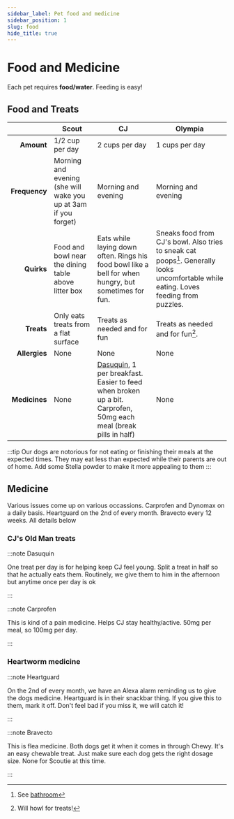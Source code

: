 ```yaml
---
sidebar_label: Pet food and medicine
sidebar_position: 1
slug: food
hide_title: true
---
```


# Food and Medicine

Each pet requires **food/water**. Feeding is easy!

## Food and Treats

|               | Scout         | CJ                    |    Olympia     |
| ------------: | --- | --- | ---------------------------------- |
|    **Amount** | 1/2 cup per day | 2 cups per day  | 1 cups per day           |
| **Frequency** | Morning and evening     (she will wake you up at 3am if you forget)                    | Morning and evening                 | Morning and evening            |
|    **Quirks** | Food and bowl near the dining table above litter box   | Eats while laying down often. Rings his food bowl like a bell for when hungry, but sometimes for fun.  | Sneaks food from CJ's bowl. Also tries to sneak cat poops[^1]. Generally looks uncomfortable while eating. Loves feeding from puzzles. |
|    **Treats** | Only eats treats from a flat surface | Treats as needed and for fun      | Treats as needed and for fun[^2].        |
| **Allergies** | None    | None   |  None   |
| **Medicines** | None   | [Dasuquin](#cjs-old-man-treats), 1 per breakfast. Easier to feed when broken up a bit. Carprofen, 50mg each meal (break pills in half) | None |

[^1]: See [bathroom](/docs/pets/scout#litterbox)
[^2]: Will howl for treats!

:::tip
Our dogs are notorious for not eating or finishing their meals at the expected times. They may eat less than expected while their parents are out of home.
Add some Stella powder to make it more appealing to them
:::

## Medicine

Various issues come up on various occassions. Carprofen and Dynomax on a daily basis. Heartguard on the 2nd of every month. Bravecto every 12 weeks. All details below

### CJ's Old Man treats

:::note Dasuquin

One treat per day is for helping keep CJ feel young. Split a treat in half so that he actually eats them. Routinely, we give them to him in the afternoon but anytime once per day is ok

:::

:::note Carprofen

This is kind of a pain medicine. Helps CJ stay healthy/active. 50mg per meal, so 100mg per day. 

:::



### Heartworm medicine

:::note Heartguard

On the 2nd of every month, we have an Alexa alarm reminding us to give the dogs medicine. Heartguard is in their snackbar thing. If you give this to them, mark it off. Don't feel bad if you miss it, we will catch it!

:::

:::note Bravecto

This is flea medicine. Both dogs get it when it comes in through Chewy. It's an easy chewable treat. Just make sure each dog gets the right dosage size. None for Scoutie at this time.

:::
